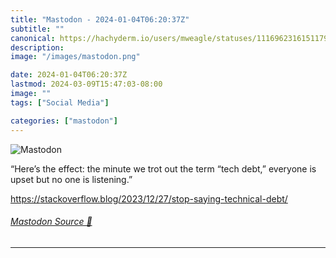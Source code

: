 ```yaml
---
title: "Mastodon - 2024-01-04T06:20:37Z"
subtitle: ""
canonical: https://hachyderm.io/users/mweagle/statuses/111696231615117915
description:
image: "/images/mastodon.png"

date: 2024-01-04T06:20:37Z
lastmod: 2024-03-09T15:47:03-08:00
image: ""
tags: ["Social Media"]

categories: ["mastodon"]
---
```

![Mastodon](/images/mastodon.png)

<p>“Here’s the effect: the minute we trot out the term “tech debt,” everyone is upset but no one is listening.”</p><p><a href="https://stackoverflow.blog/2023/12/27/stop-saying-technical-debt/" target="_blank" rel="nofollow noopener noreferrer" translate="no"><span class="invisible">https://</span><span class="ellipsis">stackoverflow.blog/2023/12/27/</span><span class="invisible">stop-saying-technical-debt/</span></a></p>


###### [Mastodon Source 🐘](https://hachyderm.io/@mweagle/111696231615117915)

___
